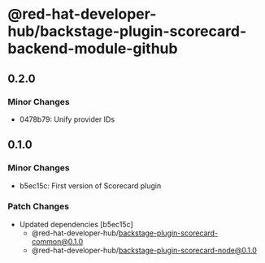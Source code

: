 # @red-hat-developer-hub/backstage-plugin-scorecard-backend-module-github

## 0.2.0

### Minor Changes

- 0478b79: Unify provider IDs

## 0.1.0

### Minor Changes

- b5ec15c: First version of Scorecard plugin

### Patch Changes

- Updated dependencies [b5ec15c]
  - @red-hat-developer-hub/backstage-plugin-scorecard-common@0.1.0
  - @red-hat-developer-hub/backstage-plugin-scorecard-node@0.1.0
